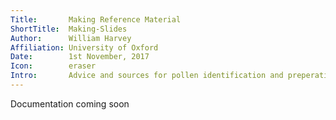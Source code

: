 ```yaml
---
Title:       Making Reference Material
ShortTitle:  Making-Slides
Author:      William Harvey
Affiliation: University of Oxford
Date:        1st November, 2017
Icon:        eraser
Intro:       Advice and sources for pollen identification and preperation
---
```


Documentation coming soon